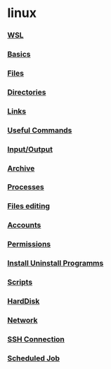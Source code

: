 # linux

### [WSL](wsl/readme.md)
### [Basics](terminal-basics/readme.md)
### [Files](terminal-files/readme.md)
### [Directories](terminal-directories/readme.md)
### [Links](terminal-links/readme.md)
### [Useful Commands](terminal-useful-commands/readme.md)
### [Input/Output](terminal-input-output/readme.md)
### [Archive](terminal-archiving/readme.md)
### [Processes](terminal-processes/readme.md)
### [Files editing](terminal-files-editing/readme.md)
### [Accounts](terminal-accounts/readme.md)
### [Permissions](terminal-permissions/readme.md)
### [Install Uninstall Programms](terminal-installing-uninstalling-programs/readme.md)
### [Scripts](terminal-scripts/readme.md)
### [HardDisk](terminal-harddisk/readme.md)
### [Network](terminal-network/readme.md)
### [SSH Connection](terminal-shh-connection/readme.md)
### [Scheduled Job](terminal-scheduled-job/readme.md)